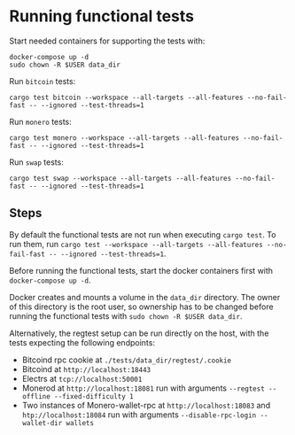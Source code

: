 # Running functional tests

Start needed containers for supporting the tests with:

```
docker-compose up -d
sudo chown -R $USER data_dir
```

Run `bitcoin` tests:

```
cargo test bitcoin --workspace --all-targets --all-features --no-fail-fast -- --ignored --test-threads=1
```

Run `monero` tests:

```
cargo test monero --workspace --all-targets --all-features --no-fail-fast -- --ignored --test-threads=1
```

Run `swap` tests:

```
cargo test swap --workspace --all-targets --all-features --no-fail-fast -- --ignored --test-threads=1
```

## Steps

By default the functional tests are not run when executing `cargo test`. To run them, run `cargo test --workspace --all-targets --all-features --no-fail-fast -- --ignored --test-threads=1`.

Before running the functional tests, start the docker containers first with `docker-compose up -d`.

Docker creates and mounts a volume in the `data_dir` directory. The owner of this directory is the root user, so ownership has to be changed before running the functional tests with `sudo chown -R $USER data_dir`.

Alternatively, the regtest setup can be run directly on the host, with the tests expecting the following endpoints:

- Bitcoind rpc cookie at `./tests/data_dir/regtest/.cookie`
- Bitcoind at `http://localhost:18443`
- Electrs at `tcp://localhost:50001`
- Monerod at `http://localhost:18081` run with arguments `--regtest --offline --fixed-difficulty 1`
- Two instances of Monero-wallet-rpc at `http://localhost:18083` and `htp://localhost:18084` run with arguments `--disable-rpc-login --wallet-dir wallets`
